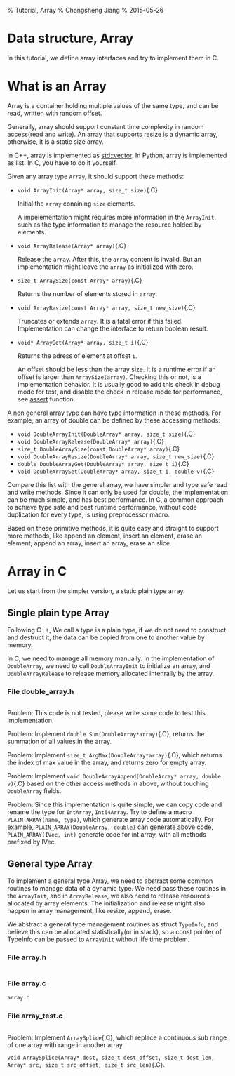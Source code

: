 % Tutorial, Array
% Changsheng Jiang
% 2015-05-26

# Data structure, Array

In this tutorial, we define array interfaces and try to implement them in C.

# What is an Array

Array is a container holding multiple values of the same type, and can be read,
written with random offset.

Generally, array should support constant time complexity in random access(read
and write). An array that supports resize is a dynamic array, otherwise, it is a
static size array.

In C++, array is implemented as
[std::vector](http://en.cppreference.com/w/cpp/container/vector). In Python,
array is implemented as list. In C, you have to do it yourself.

Given any array type <code>Array</code>, it should support these methods:

* `void ArrayInit(Array* array, size_t size)`{.C}

    Initial the `array` conaining `size` elements.

    A impelementation might requires more information in the `ArrayInit`, such
    as the type information to manage the resource holded by elements.

* `void ArrayRelease(Array* array)`{.C}

    Release the `array`. After this, the `array` content is invalid. But an
    implementation might leave the `array` as initialized with zero.

* `size_t ArraySize(const Array* array)`{.C}

    Returns the number of elements stored in `array`.

* `void ArrayResize(const Array* array, size_t new_size)`{.C}

    Truncates or extends `array`. It is a fatal error if this
    failed. Implementation can change the interface to return boolean result.

* `void* ArrayGet(Array* array, size_t i)`{.C}

    Returns the adress of element at offset `i`.

    An offset should be less than the array size. It is a runtime error if an
    offset is larger than `ArraySize(array)`. Checking this or not, is a
    implementation behavior. It is usually good to add this check in debug mode
    for test, and disable the check in release mode for performance, see
    [assert](http://en.cppreference.com/w/cpp/error/assert) function.

A non general array type can have type information in these methods. For
example, an array of double can be defined by these accessing methods:

* `void DoubleArrayInit(DoubleArray* array, size_t size)`{.C}
* `void DoubleArrayRelease(DoubleArray* array)`{.C}
* `size_t DoubleArraySize(const DoubleArray* array)`{.C}
* `void DoubleArrayResize(DoubleArray* array, size_t new_size)`{.C}
* `double DoubleArrayGet(DoubleArray* array, size_t i)`{.C}
* `void DoubleArraySet(DoubleArray* array, size_t i, double v)`{.C}

Compare this list with the general array, we have simpler and type safe read and
write methods. Since it can only be used for double, the implementation can be
much simple, and has best performance. In C, a common approach to achieve type
safe and best runtime performance, without code duplication for every type, is
using preprocessor macro.

Based on these primitive methods, it is quite easy and straight to support more
methods, like append an element, insert an element, erase an element, append an
array, insert an array, erase an slice.

# Array in C

Let us start from the simpler version, a static plain type array.

## Single plain type Array

Following C++, We call a type is a plain type, if we do not need to construct
and destruct it, the data can be copied from one to another value by memory.

In C, we need to manage all memory manually. In the implementation of
`DoubleArray`, we need to call `DoubleArrayInit` to initialize an array, and
`DoubleArrayRelease` to release memory allocated intenrally by the array.

### File double_array.h
~~~ {.C .numberLines include=double_array.h}
~~~

<span class="label label-default">Problem</span>: This code is not tested, please write some code to test this implementation.

<span class="label label-default">Problem</span>: Implement `double Sum(DoubleArray*array)`{.C}, returns the summation of
all values in the array.

<span class="label label-default">Problem</span>: Implement `size_t ArgMax(DoubleArray*array)`{.C}, which returns the
index of max value in the array, and returns zero for empty array.

<span class="label label-default">Problem</span>: Implement `void DoubleArrayAppend(DoubleArray* array, double v)`{.C}
based on the other access methods in above, without touching `DoubleArray`
fields.

<span class="label label-default">Problem</span>: Since this implementation is quite simple, we can copy code and rename
the type for `IntArray`, `Int64Array`. Try to define a macro `PLAIN_ARRAY(name,
type)`, which generate array code automatically. For example,
`PLAIN_ARRAY(DoubleArray, double)` can generate above code, `PLAIN_ARRAY(IVec,
int)` generate code for int array, with all methods prefixed by IVec.

## General type Array

To implement a general type Array, we need to abstract some common routines to
manage data of a dynamic type. We need pass these routines in the `ArrayInit`,
and in `ArrayRelease`, we also need to release resources allocated by array
elements. The initialization and release might also happen in array management,
like resize, append, erase.

We abstract a general type management routines as struct `TypeInfo`, and believe
this can be allocated statistically(or in stack), so a const pointer of TypeInfo
can be passed to `ArrayInit` without life time problem.

### File array.h

~~~ {.C .numberLines include=array.h}
~~~

### File array.c

~~~ {.C .numberLines include=array.c}
array.c
~~~

### File array_test.c

~~~ {.C .numberLines include=array_test.c}
~~~

<span class="label label-default">Problem</span>: Implement `ArraySplice`{.C}, which replace a continuous sub range of one
array with range in another array.

`void ArraySplice(Array* dest, size_t dest_offset, size_t dest_len, Array* src, size_t src_offset, size_t src_len)`{.C}.
